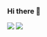 ### Hi there 👋

<!--
**winexy/winexy** is a ✨ _special_ ✨ repository because its `README.md` (this file) appears on your GitHub profile.

Here are some ideas to get you started:

- 🔭 I’m currently working on ...
- 🌱 I’m currently learning ...
- 👯 I’m looking to collaborate on ...
- 🤔 I’m looking for help with ...
- 💬 Ask me about ...
- 📫 How to reach me: ...
- 😄 Pronouns: ...
- ⚡ Fun fact: ...
-->


<div>
    <img align="top" src="https://github-readme-stats.vercel.app/api?username=winexy&count_private=true&show_icons=true&hide_border=true" />
    <img align="top" src="https://github-readme-stats.vercel.app/api/top-langs/?username=winexy&layout=compact&langs_count=10&hide_border=true" />
</div>
